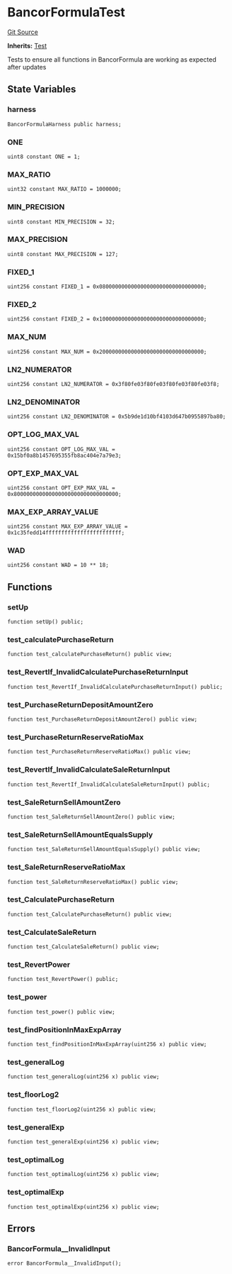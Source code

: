 # BancorFormulaTest
[Git Source](https://github.com/dustinstacy/boncurs/blob/415e7d62135e63eb569b341e480848bbb293bfa1/test/BancorFormula.t.sol)

**Inherits:**
[Test](/lib/forge-std/src/Test.sol/abstract.Test.md)

Tests to ensure all functions in BancorFormula are working as expected after updates


## State Variables
### harness

```solidity
BancorFormulaHarness public harness;
```


### ONE

```solidity
uint8 constant ONE = 1;
```


### MAX_RATIO

```solidity
uint32 constant MAX_RATIO = 1000000;
```


### MIN_PRECISION

```solidity
uint8 constant MIN_PRECISION = 32;
```


### MAX_PRECISION

```solidity
uint8 constant MAX_PRECISION = 127;
```


### FIXED_1

```solidity
uint256 constant FIXED_1 = 0x080000000000000000000000000000000;
```


### FIXED_2

```solidity
uint256 constant FIXED_2 = 0x100000000000000000000000000000000;
```


### MAX_NUM

```solidity
uint256 constant MAX_NUM = 0x200000000000000000000000000000000;
```


### LN2_NUMERATOR

```solidity
uint256 constant LN2_NUMERATOR = 0x3f80fe03f80fe03f80fe03f80fe03f8;
```


### LN2_DENOMINATOR

```solidity
uint256 constant LN2_DENOMINATOR = 0x5b9de1d10bf4103d647b0955897ba80;
```


### OPT_LOG_MAX_VAL

```solidity
uint256 constant OPT_LOG_MAX_VAL = 0x15bf0a8b1457695355fb8ac404e7a79e3;
```


### OPT_EXP_MAX_VAL

```solidity
uint256 constant OPT_EXP_MAX_VAL = 0x800000000000000000000000000000000;
```


### MAX_EXP_ARRAY_VALUE

```solidity
uint256 constant MAX_EXP_ARRAY_VALUE = 0x1c35fedd14ffffffffffffffffffffffff;
```


### WAD

```solidity
uint256 constant WAD = 10 ** 18;
```


## Functions
### setUp


```solidity
function setUp() public;
```

### test_calculatePurchaseReturn


```solidity
function test_calculatePurchaseReturn() public view;
```

### test_RevertIf_InvalidCalculatePurchaseReturnInput


```solidity
function test_RevertIf_InvalidCalculatePurchaseReturnInput() public;
```

### test_PurchaseReturnDepositAmountZero


```solidity
function test_PurchaseReturnDepositAmountZero() public view;
```

### test_PurchaseReturnReserveRatioMax


```solidity
function test_PurchaseReturnReserveRatioMax() public view;
```

### test_RevertIf_InvalidCalculateSaleReturnInput


```solidity
function test_RevertIf_InvalidCalculateSaleReturnInput() public;
```

### test_SaleReturnSellAmountZero


```solidity
function test_SaleReturnSellAmountZero() public view;
```

### test_SaleReturnSellAmountEqualsSupply


```solidity
function test_SaleReturnSellAmountEqualsSupply() public view;
```

### test_SaleReturnReserveRatioMax


```solidity
function test_SaleReturnReserveRatioMax() public view;
```

### test_CalculatePurchaseReturn


```solidity
function test_CalculatePurchaseReturn() public view;
```

### test_CalculateSaleReturn


```solidity
function test_CalculateSaleReturn() public view;
```

### test_RevertPower


```solidity
function test_RevertPower() public;
```

### test_power


```solidity
function test_power() public view;
```

### test_findPositionInMaxExpArray


```solidity
function test_findPositionInMaxExpArray(uint256 x) public view;
```

### test_generalLog


```solidity
function test_generalLog(uint256 x) public view;
```

### test_floorLog2


```solidity
function test_floorLog2(uint256 x) public view;
```

### test_generalExp


```solidity
function test_generalExp(uint256 x) public view;
```

### test_optimalLog


```solidity
function test_optimalLog(uint256 x) public view;
```

### test_optimalExp


```solidity
function test_optimalExp(uint256 x) public view;
```

## Errors
### BancorFormula__InvalidInput

```solidity
error BancorFormula__InvalidInput();
```

